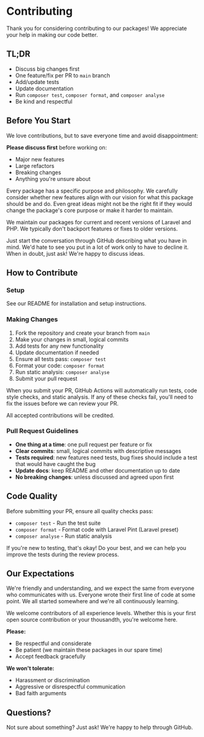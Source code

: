 # Contributing

Thank you for considering contributing to our packages! We appreciate your help in making our code better.

## TL;DR

- Discuss big changes first
- One feature/fix per PR to `main` branch
- Add/update tests
- Update documentation
- Run `composer test`, `composer format`, and `composer analyse`
- Be kind and respectful

## Before You Start

We love contributions, but to save everyone time and avoid disappointment:

**Please discuss first** before working on:
- Major new features
- Large refactors
- Breaking changes
- Anything you're unsure about

Every package has a specific purpose and philosophy. We carefully consider whether new features align with our vision for what this package should be and do. Even great ideas might not be the right fit if they would change the package's core purpose or make it harder to maintain.

We maintain our packages for current and recent versions of Laravel and PHP. We typically don't backport features or fixes to older versions.

Just start the conversation through GitHub describing what you have in mind. We'd hate to see you put in a lot of work only to have to decline it. When in doubt, just ask! We're happy to discuss ideas.

## How to Contribute

### Setup

See our README for installation and setup instructions.

### Making Changes

1. Fork the repository and create your branch from `main`
2. Make your changes in small, logical commits
3. Add tests for any new functionality
4. Update documentation if needed
5. Ensure all tests pass: `composer test`
6. Format your code: `composer format`
7. Run static analysis: `composer analyse`
8. Submit your pull request

When you submit your PR, GitHub Actions will automatically run tests, code style checks, and static analysis. If any of these checks fail, you'll need to fix the issues before we can review your PR.

All accepted contributions will be credited.

### Pull Request Guidelines

- **One thing at a time**: one pull request per feature or fix
- **Clear commits**: small, logical commits with descriptive messages
- **Tests required**: new features need tests, bug fixes should include a test that would have caught the bug
- **Update docs**: keep README and other documentation up to date
- **No breaking changes**: unless discussed and agreed upon first

## Code Quality

Before submitting your PR, ensure all quality checks pass:

- `composer test` - Run the test suite
- `composer format` - Format code with Laravel Pint (Laravel preset)
- `composer analyse` - Run static analysis

If you're new to testing, that's okay! Do your best, and we can help you improve the tests during the review process.

## Our Expectations

We're friendly and understanding, and we expect the same from everyone who communicates with us. Everyone wrote their first line of code at some point. We all started somewhere and we're all continuously learning.

We welcome contributors of all experience levels. Whether this is your first open source contribution or your thousandth, you're welcome here.

**Please:**
- Be respectful and considerate
- Be patient (we maintain these packages in our spare time)
- Accept feedback gracefully

**We won't tolerate:**
- Harassment or discrimination
- Aggressive or disrespectful communication
- Bad faith arguments

## Questions?

Not sure about something? Just ask! We're happy to help through GitHub.
